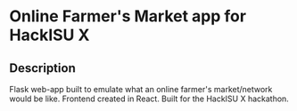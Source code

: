# Online Farmer's Market app for HackISU X

## Description
Flask web-app built to emulate what an online farmer's market/network would be like. Frontend created in React.
Built for the HackISU X hackathon.

